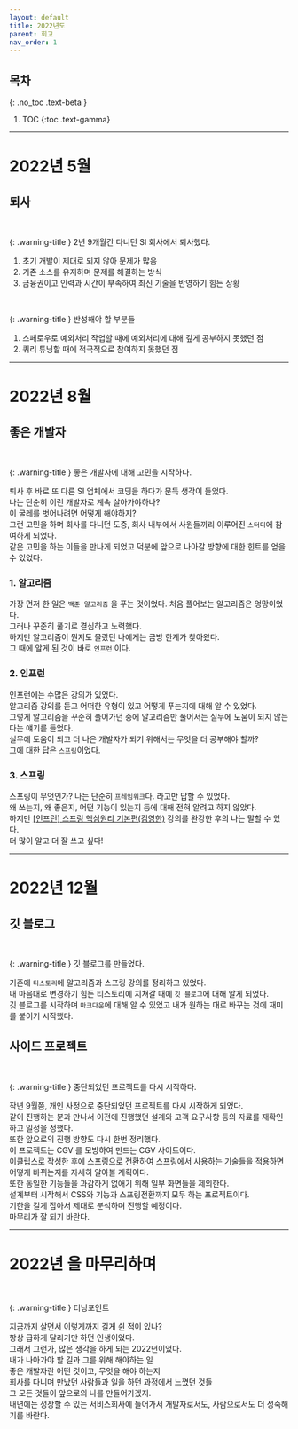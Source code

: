 ```yaml
---
layout: default
title: 2022년도
parent: 회고
nav_order: 1
---
```


## 목차
{: .no_toc .text-beta }

1. TOC
{:toc .text-gamma}
---

# **2022년 5월**

## **퇴사**
<br>

{: .warning-title }
2년 9개월간 다니던 SI 회사에서 퇴사했다.<br>
1. 초기 개발이 제대로 되지 않아 문제가 많음<br>
2. 기존 소스를 유지하며 문제를 해결하는 방식<br>
3. 금융권이고 인력과 시간이 부족하여 최신 기술을 반영하기 힘든 상황<br>
<br>

{: .warning-title }
반성해야 할 부분들
1. 스페로우로 예외처리 작업할 때에 예외처리에 대해 깊게 공부하지 못했던 점<br>
2. 쿼리 튜닝할 때에 적극적으로 참여하지 못했던 점<br>

---

# **2022년 8월**

## **좋은 개발자**
<br>

{: .warning-title }
좋은 개발자에 대해 고민을 시작하다.

퇴사 후 바로 또 다른 SI 업체에서 코딩을 하다가 문득 생각이 들었다.<br>
나는 단순히 이런 개발자로 계속 살아가야하나?<br>
이 굴레를 벗어나려면 어떻게 해야하지?<br>
그런 고민을 하며 회사를 다니던 도중, 회사 내부에서 사원들끼리 이루어진 `스터디`에 참여하게 되었다.<br>
같은 고민을 하는 이들을 만나게 되었고 덕분에 앞으로 나아갈 방향에 대한 힌트를 얻을 수 있었다.<br>
### **1. 알고리즘**
가장 먼저 한 일은 `백준 알고리즘` 을 푸는 것이었다. 처음 풀어보는 알고리즘은 엉망이었다.<br>
그러나 꾸준히 풀기로 결심하고 노력했다.<br>
하지만 알고리즘이 뭔지도 몰랐던 나에게는 금방 한계가 찾아왔다.<br>
그 때에 알게 된 것이 바로 `인프런` 이다.<br>
### **2. 인프런**
인프런에는 수많은 강의가 있었다.<br>
알고리즘 강의를 듣고 어떠한 유형이 있고 어떻게 푸는지에 대해 알 수 있었다.<br>
그렇게 알고리즘을 꾸준히 풀어가던 중에 알고리즘만 풀어서는 실무에 도움이 되지 않는다는 얘기를 들었다.<br>
실무에 도움이 되고 더 나은 개발자가 되기 위해서는 무엇을 더 공부해야 할까?<br>
그에 대한 답은 `스프링`이었다.<br>
### **3. 스프링**
스프링이 무엇인가? 나는 단순히 `프레임워크`다. 라고만 답할 수 있었다.<br>
왜 쓰는지, 왜 좋은지, 어떤 기능이 있는지 등에 대해 전혀 알려고 하지 않았다.<br>
하지만 [[인프런] 스프링 핵심원리 기본편(김영한)](https://www.inflearn.com/course/%EC%8A%A4%ED%94%84%EB%A7%81-%ED%95%B5%EC%8B%AC-%EC%9B%90%EB%A6%AC-%EA%B8%B0%EB%B3%B8%ED%8E%B8) 강의를 완강한 후의 나는 말할 수 있다.<br>
더 많이 알고 더 잘 쓰고 싶다!

---

# **2022년 12월**

## **깃 블로그**
<br>

{: .warning-title }
깃 블로그를 만들었다.

기존에 `티스토리`에 알고리즘과 스프링 강의를 정리하고 있었다.<br>
내 마음대로 변경하기 힘든 티스토리에 지쳐갈 때에 `깃 블로그`에 대해 알게 되었다.<br>
깃 블로그를 시작하며 `마크다운`에 대해 알 수 있었고 내가 원하는 대로 바꾸는 것에 재미를 붙이기 시작했다.<br>

## **사이드 프로젝트**
<br>

{: .warning-title }
중단되었던 프로젝트를 다시 시작하다.

작년 9월쯤, 개인 사정으로 중단되었던 프로젝트를 다시 시작하게 되었다.<br>
같이 진행하는 분과 만나서 이전에 진행했던 설계와 고객 요구사항 등의 자료를 재확인하고 일정을 정했다.<br>
또한 앞으로의 진행 방향도 다시 한번 정리했다.<br>
이 프로젝트는 CGV 를 모방하여 만드는 CGV 사이트이다.<br>
이클립스로 작성한 후에 스프링으로 전환하여 스프링에서 사용하는 기술들을 적용하면 어떻게 바뀌는지를 자세히 알아볼 계획이다.<br>
또한 동일한 기능들을 과감하게 없애기 위해 일부 화면들을 제외한다.<br>
설계부터 시작해서 CSS와 기능과 스프링전환까지 모두 하는 프로젝트이다.<br>
기한을 길게 잡아서 제대로 분석하며 진행할 예정이다.<br>
마무리가 잘 되기 바란다.<br>

---

# **2022년 을 마무리하며**
<br>

{: .warning-title }
터닝포인트

지금까지 살면서 이렇게까지 길게 쉰 적이 있나?<br>
항상 급하게 달리기만 하던 인생이었다.<br>
그래서 그런가, 많은 생각을 하게 되는 2022년이었다.<br>
내가 나아가야 할 길과 그를 위해 해야하는 일<br>
좋은 개발자란 어떤 것이고, 무엇을 해야 하는지<br>
회사를 다니며 만났던 사람들과 일을 하던 과정에서 느꼈던 것들<br>
그 모든 것들이 앞으로의 나를 만들어가겠지.<br>
내년에는 성장할 수 있는 서비스회사에 들어가서 개발자로서도, 사람으로서도 더 성숙해기를 바란다.<br>

